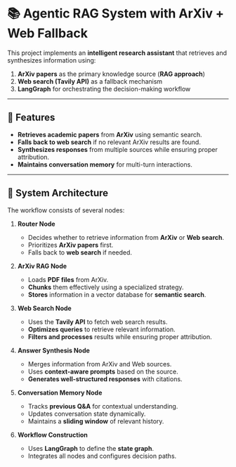 # 📚 Agentic RAG System with ArXiv + Web Fallback

This project implements an **intelligent research assistant** that retrieves and synthesizes information using:
1. **ArXiv papers** as the primary knowledge source (**RAG approach**)
2. **Web search (Tavily API)** as a fallback mechanism
3. **LangGraph** for orchestrating the decision-making workflow

---

## 🚀 Features

- **Retrieves academic papers** from **ArXiv** using semantic search.
- **Falls back to web search** if no relevant ArXiv results are found.
- **Synthesizes responses** from multiple sources while ensuring proper attribution.
- **Maintains conversation memory** for multi-turn interactions.

---

## 📌 System Architecture

The workflow consists of several nodes:

1. **Router Node**  
   - Decides whether to retrieve information from **ArXiv** or **Web search**.
   - Prioritizes **ArXiv papers** first.
   - Falls back to **web search** if needed.

2. **ArXiv RAG Node**  
   - Loads **PDF files** from ArXiv.
   - **Chunks** them effectively using a specialized strategy.
   - **Stores** information in a vector database for **semantic search**.

3. **Web Search Node**  
   - Uses the **Tavily API** to fetch web search results.
   - **Optimizes queries** to retrieve relevant information.
   - **Filters and processes** results while ensuring proper attribution.

4. **Answer Synthesis Node**  
   - Merges information from ArXiv and Web sources.
   - Uses **context-aware prompts** based on the source.
   - **Generates well-structured responses** with citations.

5. **Conversation Memory Node**  
   - Tracks **previous Q&A** for contextual understanding.
   - Updates conversation state dynamically.
   - Maintains a **sliding window** of relevant history.

6. **Workflow Construction**  
   - Uses **LangGraph** to define the **state graph**.
   - Integrates all nodes and configures decision paths.




